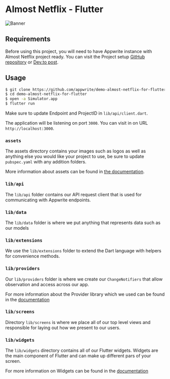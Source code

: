# Almost Netflix - Flutter


![Banner](readme_banner.png)

## Requirements

Before using this project, you will need to have Appwrite instance with Almost Netflix project ready. You can visit the Project setup [GitHub repository](https://github.com/Meldiron/almost-netflix-project-setup) or [Dev.to post](https://dev.to/appwrite/did-we-just-build-a-netflix-clone-with-appwrite-28ok).

## Usage

```bash
$ git clone https://github.com/appwrite/demo-almost-netflix-for-flutter.git
$ cd demo-almost-netflix-for-flutter
$ open -a Simulator.app
$ flutter run
```

Make sure to update Endpoint and ProjectID in `lib/api/client.dart`.

The application will be listening on port `3000`. You can visit in on URL `http://localhost:3000`.


### `assets`

The assets directory contains your images such as logos as well as anything else you would like your project to use, be sure to update `pubspec.yaml` with any addition folders.

More information about assets can be found in [the documentation](https://docs.flutter.dev/development/ui/assets-and-images).

### `lib/api`

The `lib/api` folder contains our API request client that is used for communicating with Appwrite endpoints.

### `lib/data`

The `lib/data` folder is where we put anything that represents data such as our models

### `lib/extensions`

We use the `lib/extensions` folder to extend the Dart language with helpers for convenience methods.

### `lib/providers`

Our `lib/providers` folder is where we create our `ChangeNotifiers` that allow observation and access across our app.

For more information about the Provider library which we used can be found in the [documentation](https://pub.dev/packages/provider)

### `lib/screens`

Directory `lib/screens` is where we place all of our top level views and responsible for laying out how we present to our users.

### `lib/widgets`

The `lib/widgets` directory contains all of our Flutter widgets. Widgets are the main component of Flutter and can make up different pars of your screen.

For more information on Widgets can be found in the [documentation](https://docs.flutter.dev/reference/widgets)
